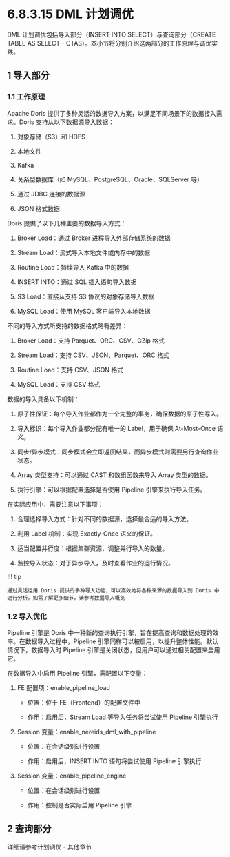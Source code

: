 # 6.8.3.15 DML 计划调优

DML 计划调优包括导入部分（INSERT INTO SELECT）与查询部分（CREATE TABLE AS SELECT - CTAS）。本小节将分别介绍这两部分的工作原理与调优实践。

## 1 导入部分

### 1.1 工作原理

Apache Doris 提供了多种灵活的数据导入方案，以满足不同场景下的数据接入需求。Doris 支持从以下数据源导入数据：

1. 对象存储（S3）和 HDFS

2. 本地文件

3. Kafka

4. 关系型数据库（如 MySQL、PostgreSQL、Oracle、SQLServer 等）

5. 通过 JDBC 连接的数据源

6. JSON 格式数据

Doris 提供了以下几种主要的数据导入方式：

1. Broker Load：通过 Broker 进程导入外部存储系统的数据

2. Stream Load：流式导入本地文件或内存中的数据

3. Routine Load：持续导入 Kafka 中的数据

4. INSERT INTO：通过 SQL 插入语句导入数据

5. S3 Load：直接从支持 S3 协议的对象存储导入数据

6. MySQL Load：使用 MySQL 客户端导入本地数据

不同的导入方式所支持的数据格式略有差异：

1. Broker Load：支持 Parquet、ORC、CSV、GZip 格式

2. Stream Load：支持 CSV、JSON、Parquet、ORC 格式

3. Routine Load：支持 CSV、JSON 格式

4. MySQL Load：支持 CSV 格式

数据的导入具备以下机制：

1. 原子性保证：每个导入作业都作为一个完整的事务，确保数据的原子性写入。

2. 导入标识：每个导入作业都分配有唯一的 Label，用于确保 At-Most-Once 语义。

3. 同步/异步模式：同步模式会立即返回结果，而异步模式则需要另行查询作业状态。

4. Array 类型支持：可以通过 CAST 和数组函数来导入 Array 类型的数据。

5. 执行引擎：可以根据配置选择是否使用 Pipeline 引擎来执行导入任务。

在实际应用中，需要注意以下事项：

1. 合理选择导入方式：针对不同的数据源，选择最合适的导入方法。

2. 利用 Label 机制：实现 Exactly-Once 语义的保证。

3. 适当配置并行度：根据集群资源，调整并行导入的数量。

4. 监控导入状态：对于异步导入，及时查看作业的运行情况。

!!! tip

    通过灵活运用 Doris 提供的多种导入功能，可以高效地将各种来源的数据导入到 Doris 中进行分析。如需了解更多细节，请参考数据导入概览

### 1.2 导入优化

Pipeline 引擎是 Doris 中一种新的查询执行引擎，旨在提高查询和数据处理的效率。在数据导入过程中，Pipeline 引擎同样可以被启用，以提升整体性能。默认情况下，数据导入时 Pipeline 引擎是关闭状态，但用户可以通过相关配置来启用它。

在数据导入中启用 Pipeline 引擎，需配置以下变量：

1. FE 配置项：enable_pipeline_load

    * 位置：位于 FE（Frontend）的配置文件中

    * 作用：启用后，Stream Load 等导入任务将尝试使用 Pipeline 引擎执行

2. Session 变量：enable_nereids_dml_with_pipeline

    * 位置：在会话级别进行设置

    * 作用：启用后，INSERT INTO 语句将尝试使用 Pipeline 引擎执行

3. Session 变量：enable_pipeline_engine

    * 位置：在会话级别进行设置

    * 作用：控制是否实际启用 Pipeline 引擎

## 2 查询部分

详细请参考计划调优 - 其他章节
